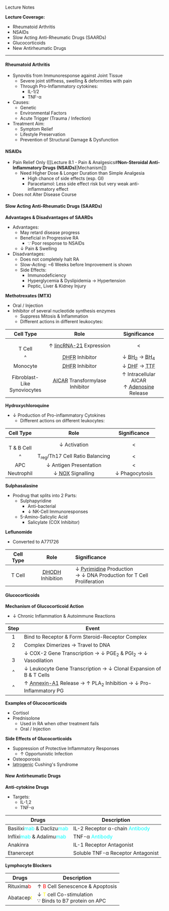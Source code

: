 Lecture Notes

**Lecture Coverage:**
- Rheumatoid Arthritis
- NSAIDs
- Slow Acting Anti-Rheumatic Drugs (SAARDs)
- Glucocorticoids
- New Antirheumatic Drugs

---
#### **Rheumatoid Arthritis**
- Synovitis from Immunoresponse against Joint Tissue
	- Severe joint stiffness, swelling & deformities with pain
    - Through Pro-Inflammatory cytokines:
	    - IL-1/2
	    - TNF-α
- Causes:
	- Genetic
	- Environmental Factors
	- Acute Trigger (Trauma / Infection)
- Treatment Aim:
	- Symptom Relief
	- Lifestyle Preservation
	- Prevention of Structural Damage & Dysfunction


#### **NSAIDs**
- Pain Relief Only ([[Lecture 8.1 - Pain & Analgesics#**Non-Steroidal Anti-Inflammatory Drugs (NSAIDs)**|Mechanism]])
	- Need Higher Dose & Longer Duration than Simple Analgesia
		- High chance of side effects (esp. GI)
		- Paracetamol: Less side effect risk but very weak anti-inflammatory effect
- Does not Alter Disease Course


#### **Slow Acting Anti-Rheumatic Drugs (SAARDs)**
**Advantages & Disadvantages of SAARDs**
- Advantages:
	- May retard disease progress
	- Beneficial in Progressive RA 
		- ∵ Poor response to NSAIDs
	- ↓ Pain & Swelling
- Disadvantages:
	- Does not completely halt RA
	- Slow-Acting: ~6 Weeks before Improvement is shown
	- Side Effects:
		- Immunodeficiency
		- Hyperglycemia & Dyslipidemia → Hypertension
		- Peptic, Liver & Kidney Injury

**Methotrexates (MTX)**
- Oral / Injection
- Inhibitor of several nucleotide synthesis enzymes
	- Suppress Mitosis & Inflammation
	- Different actions in different leukocytes:

|            Cell Type            |                                              Role                                               |                                                   Significance                                                   |
| :-----------------------------: | :---------------------------------------------------------------------------------------------: | :--------------------------------------------------------------------------------------------------------------: |
|           <br>T Cell            |         ↑ <abbr Title="Long Intergenic Non-Coding RNA-21">lincRNA-21</abbr> Expression          |                                                        <                                                         |
|                ^                |                   <abbr Title="Dihydrofolate Reductase">DHFR</abbr> Inhibitor                   | ↓ <abbr Title="Dihydrobiopterin">BH<sub>2</sub></abbr> → <abbr Title="Tetrahydrobiopterin">BH<sub>4</sub></abbr> |
|            Monocyte             |                   <abbr Title="Dihydrofolate Reductase">DHFR</abbr> Inhibitor                   |               ↓ <abbr Title="Dihydrofolate">DHF</abbr> → <abbr Title="Tetrahydrofolate">TTF</abbr>               |
| Fibroblast-Like<br>Synoviocytes | <abbr Title="Aminoimidazole-4-Carboxamide Ribonucleotide">AICAR</abbr> Transformylase Inhibitor |           ↑ Intracellular AICAR<br>↑ <abbr Title="Anti-Inflammatory Mediator">Adenosine</abbr> Release           |

**Hydroxychloroquine**
- ↓ Production of Pro-inflammatory Cytokines
	- Different actions on different leukocytes:

|   Cell Type    |                        Role                         |  Significance  |
| :------------: | :-------------------------------------------------: | :------------: |
| <br>T & B Cell |                    ↓ Activation                     |       <        |
|       ^        |      T<sub>reg</sub>/Th17 Cell Ratio Balancing      |       <        |
|      APC       |               ↓ Antigen Presentation                |       <        |
|   Neutrophil   | ↓ <abbr Title="NADPH Oxidase">NOX</abbr> Signalling | ↓ Phagocytosis |

**Sulphasalasine**
- Prodrug that splits into 2 Parts:
	- Sulphapyridine
		- Anti-bacterial
		- ↓ NK-Cell Immunoresponses
	- 5-Amino-Salicylic Acid
		- Salicylate (COX Inhibitor)

**Leflunomide**
- Converted to A771726

| Cell Type |                                Role                                | Significance                                                                                               |
| :-------: | :----------------------------------------------------------------: | :--------------------------------------------------------------------------------------------------------- |
|  T  Cell  | <abbr Title="Dihydroorotate Dehydrogenase">DHODH</abbr> Inhibition | ↓ <abbr Title="C, U, T in DNA">Pyrimidine</abbr> Production<br>→ ↓ DNA Production for T Cell Proliferation |


#### **Glucocorticoids**
**Mechanism of Glucocorticoid Action**
- ↓ Chronic Inflammation & Autoimmune Reactions

| Step  | Event                                                                                                           |
| :---: | --------------------------------------------------------------------------------------------------------------- |
|   1   | Bind to Receptor & Form Steroid-Receptor Complex                                                                |
|   2   | Complex Dimerizes → Travel to DNA                                                                               |
| <br>3 | ↓ COX-2 Gene Transcription → ↓ PGE<sub>2</sub> & PGI<sub>2</sub> → ↓ Vasodilation                               |
|   ^   | ↓ Leukocyte Gene Transcription → ↓ Clonal Expansion of B & T Cells                                              |
|   ^   | ↑ <abbr Title="PLA₂ Inhibitor">Annexin-A1</abbr> Release → ↑ PLA<sub>2</sub> Inhibition → ↓ Pro-Inflammatory PG |

**Examples of Glucocorticoids**
- Cortisol
- Prednisolone
	- Used in RA when other treatment fails
	- Oral / Injection

**Side Effects of Glucocorticoids**
- Suppression of Protective Inflammatory Responses
	- ↑ Opportunistic Infection
- Osteoporosis
- <abbr Title="Drug-Induced">Iatrogenic</abbr> Cushing's Syndrome


#### **New Antirheumatic Drugs**
**Anti-cytokine Drugs**
- Targets: 
	- IL-1,2 
	- TNF-α

| **Drugs**                                                                    | **Description**                                          |
| ---------------------------------------------------------------------------- | -------------------------------------------------------- |
| Basilixi<font color="cyan">mab</font> & Daclizu<font color="cyan">mab</font> | IL-2 Receptor α-chain <font color="cyan">Antibody</font> |
| Inflixi<font color="cyan">mab</font> & Adalimu<font color="cyan">mab</font>  | TNF-α <font color="cyan">Antibody</font>                 |
| Anakinra                                                                     | IL-1 Receptor Antagonist                                 |
| Etanercept                                                                   | Soluble TNF-α Receptor Antagonist                        |

**Lymphocyte Blockers**

| **Drugs**                             | **Description**                                                                     |
| ------------------------------------- | ----------------------------------------------------------------------------------- |
| Rituxima<font color="red">b</font>    | ↑ <font color="red">B</font> Cell Senescence & Apoptosis                            |
| Abatacep<font color="yellow">t</abbr> | ↓ <font color="yellow">T</font> cell Co-stimulation<br>∵ Binds to B7 protein on APC |